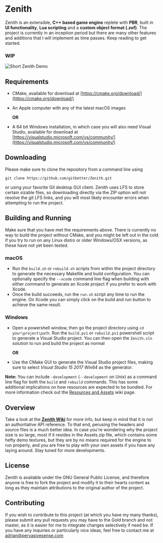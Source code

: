 # Zenith

Zenith is an extensible, **C++ based game engine** replete with **PBR**, built in **UI functionality**, **Lua scripting** and a **custom object format (.zof)**. The project is currently in an inception period but there are many other features and additions that I will implement as time passes. Keep reading to get started.

### WIP

![Short Zenith Demo](zenith.gif)

## Requirements

* CMake, available for download at [https://cmake.org/download/](https://cmake.org/download/)
* An Apple computer with any of the latest macOS images

  **OR**
  
* A 64 bit Windows installation, in which case you will also need Visual Studio, available for download at [https://visualstudio.microsoft.com/vs/community/](https://visualstudio.microsoft.com/vs/community/)

## Downloading

Please make sure to clone the repository from a command line using 

`git clone https://github.com/gitbetter/Zenith.git`

or using your favorite Git desktop GUI client. Zenith uses LFS to store certain sizable files, so downloading directly via the ZIP option will not resolve the git LFS links, and you will most likely encounter errors when attempting to run the project.

## Building and Running

Make sure that you have met the requirements above. There is currently no way to build the project without CMake, and you might be left out in the cold if you try to run on any Linux distro or older Windows/OSX versions, as these have not yet been tested.

### macOS
* Run the `build.sh` or `rebuild.sh` scripts from within the project directory to generate the necessary Makefile and build configuration. You can optionally specify the `--xcode` command line flag when building with either command to generate an Xcode project if you prefer to work with Xcode.
* Once the build succeeds, run the `run.sh` script any time to run the engine. On Xcode you can simply click on the build and run button to achieve the same result.

### Windows
* Open a powershell window, then go the project directory using `cd your\project\path`. Run the `build.ps1` or `rebuild.ps1` powershell script to generate a Visual Studio project. You can then open the `Zenith.sln` solution to run and build the project as normal

  **OR**
  
* Use the CMake GUI to generate the Visual Studio project files, making sure to select *Visual Studio 15 2017 Win64* as the generator.

**Note:** You can include `-development` (`--development` on Unix) as a command line flag for both the `build` and `rebuild` commands. This has some additional implications on how resources are expected to be bundled. For more information check out the [Resources and Assets](https://github.com/gitbetter/Zenith/wiki/Resources-and-Assets) wiki page.

## Overview

Take a look at the **[Zenith Wiki](https://github.com/gitbetter/Zenith/wiki)** for more info, but keep in mind that it is not  an authoritative API reference. To that end, perusing the headers and source files is a much better idea. In case you're wondering why the project size is so large, most if it resides in the Assets.zip file, which contains some hefty demo textures, but they are by no means required for the engine to run properly, and you are free to play with your own assets if you have any laying around. Stay tuned for more developments.

## License
Zenith is available under the GNU General Public License, and therefore anyone is free to fork the project and modify it to their hearts content as long as they maintain attributions to the original author of the project.

## Contributing
If you wish to contribute to this project (at which you have my many thanks), please submit any pull requests you may have to the Gold branch and not master, as it is easier for me to integrate changes selectively if need be. If you have any inquiries or particularly nice ideas, feel free to contact me at adrian@pervasivesense.com
